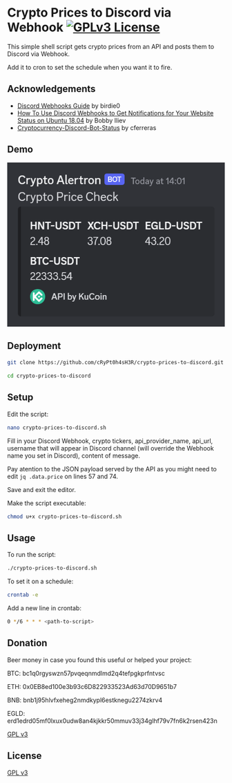 
# Crypto Prices to Discord via Webhook [![GPLv3 License](https://img.shields.io/badge/License-GPL%20v3-yellow.svg)](https://opensource.org/licenses/)

This simple shell script gets crypto prices from an API and posts them to Discord via Webhook.

Add it to cron to set the schedule when you want it to fire.

## Acknowledgements

 - [Discord Webhooks Guide](https://birdie0.github.io/discord-webhooks-guide/) by birdie0
 - [How To Use Discord Webhooks to Get Notifications for Your Website Status on Ubuntu 18.04](https://www.digitalocean.com/community/tutorials/how-to-use-discord-webhooks-to-get-notifications-for-your-website-status-on-ubuntu-18-04) by Bobby Iliev
 - [Cryptocurrency-Discord-Bot-Status](https://github.com/cferreras/Cryptocurrency-Discord-Bot-Status) by cferreras

## Demo

![App Screenshot](https://raw.githubusercontent.com/cRyPt0h4sH3R/check-crypto-prices-discord-webhook/main/demo.png)

## Deployment

```bash
git clone https://github.com/cRyPt0h4sH3R/crypto-prices-to-discord.git
```
```bash
cd crypto-prices-to-discord
```

## Setup

Edit the script:

```bash
nano crypto-prices-to-discord.sh
```
Fill in your Discord Webhook, crypto tickers, api_provider_name, api_url, username that will appear in Discord channel (will override the Webhook name you set in Discord), content of message.

Pay atention to the JSON payload served by the API as you might need to edit ```jq .data.price``` on lines 57 and 74.

Save and exit the editor.

Make the script executable:

```bash
chmod u+x crypto-prices-to-discord.sh
```

## Usage

To run the script:

```bash
./crypto-prices-to-discord.sh
```

To set it on a schedule:

```bash
crontab -e
```

Add a new line in crontab:

```bash
0 */6 * * * <path-to-script>
```
## Donation

Beer money in case you found this useful or helped your project:

BTC: bc1q0rgyswzn57pvqeqnmdlmd2q4tefpgkprfntvsc

ETH: 0x0EB8ed100e3b93c6D822933523Ad63d70D9651b7

BNB: bnb1j95hlvfxeheg2nmdkypl6estknegu2274zkrv4

EGLD: erd1edrd05mf0lxux0udw8an4kjkkr50mmuv33j34glhf79v7fn6k2rsen423n

[GPL v3](https://opensource.org/license/gpl-3-0/)

## License

[GPL v3](https://opensource.org/license/gpl-3-0/)
